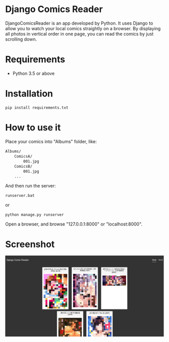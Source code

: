 # Django Comics Reader
DjangoComicsReader is an app developed by Python. It uses Django to allow you to watch your local comics straightly on a browser. By displaying all photos in vertical order in one page, you can read the comics by just scrolling down.

# Requirements
 * Python 3.5 or above  

# Installation
```
pip install requirements.txt
```

# How to use it
Place your comics into "Albums" folder, like:
```
Albums/
    ComicsA/
        001.jpg
    ComicsB/
        001.jpg
    ...
```
And then run the server:
```
runserver.bat
```
or
```
python manage.py runserver
```
Open a browser, and browse "127.0.0.1:8000" or "localhost:8000".

# Screenshot
![](screenshot.png)